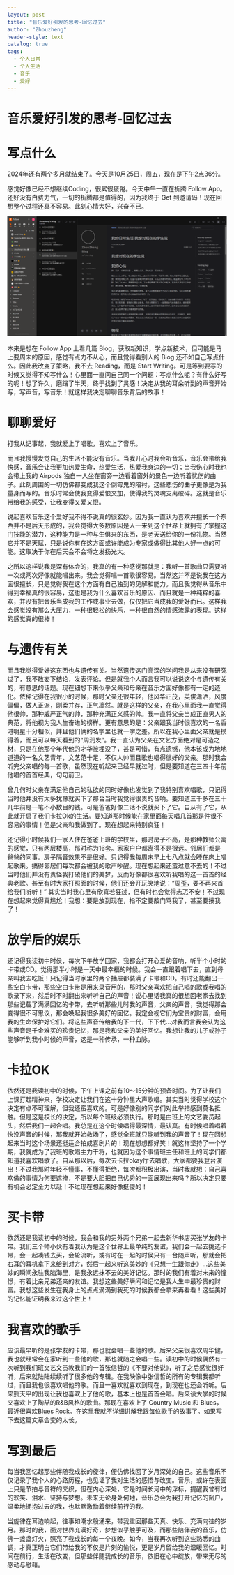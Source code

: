 ```yaml
---
layout: post
title: "音乐爱好引发的思考-回忆过去"
author: "Zhouzheng"
header-style: text
catalog: true
tags:
  - 个人日常
  - 个人生活
  - 音乐
  - 爱好
---
```


# 音乐爱好引发的思考-回忆过去

# 写点什么

2024年还有两个多月就结束了。今天是10月25日，周五，现在是下午2点36分。

感觉好像已经不想继续Coding，很累很疲倦。今天中午一直在折腾 Follow App。还好没有白费力气，一切的折腾都是值得的，因为我终于
Get 到邀请码！现在回想整个过程还真不容易。此刻心情大好，兴奋不已。

![Follow App](/images/follow.png)

本来是想在 Follow App 上看几篇 Blog，获取新知识，学点新技术，但可能是马上要周末的原因，感觉有点力不从心，而且觉得看别人的
Blog 还不如自己写点什么。因此我改变了策略，我不去 Reading，而是 Start
Writing。可是等到要写的时候又觉得不知写什么！心里面一直问自己同一个问题：写点什么呢？有什么好写的呢！想了许久，磨蹭了半天，终于找到了灵感！决定从我的耳朵听到的声音开始写，写声音，写音乐！就这样我决定聊聊音乐背后的故事！

# 聊聊爱好

打我从记事起，我就爱上了唱歌，喜欢上了音乐。

而且我慢慢发觉自己的生活不能没有音乐。当我开心时我会听音乐，音乐会带给我快感，音乐会让我更加热爱生命，热爱生活，热爱我身边的一切；当我伤心时我也会带上我的
Airpods
独自一人坐在窗旁一边看着窗外的景色一边听着忧伤的曲子。此刻周围的一切仿佛都变成我这个倒霉鬼的陪衬，这些悲伤的曲子更像是为我量身而写的。音乐时常会使我变得爱恨交加，使得我的灵魂支离破碎。这就是音乐带给我的感受，让我变得又爱又恨。

说起喜欢音乐这个爱好我不得不说真的很玄妙。因为我一直认为喜欢并擅长一个东西并不是后天形成的，我会觉得大多数原因是人一来到这个世界上就拥有了掌握这门技能的潜力，这种能力是一种与生俱来的东西，是老天送给你的一份礼物。当然它并不是天赋，只是说你有在这方面或许能成为专家或做得比其他人好一点的可能。这取决于你在后天会不会将之发扬光大。

之所以这样说我是深有体会的，我真的有一种感觉那就是：我听一首歌曲只需要听一次或两次好像就能唱出来。我会觉得唱一首歌很容易。当然这并不是说我在这方面很擅长，只是觉得我在这个方面有自己独到的见解和能力。而且我觉得从音乐中得到幸福真的很容易，这也是我为什么喜欢音乐的原因、而且就是一种纯粹的喜欢，并没有把音乐当成我的工作或事业去做，仅仅把它当成我的爱好而已。这样我会感觉没有那么大压力，一种很轻松的快乐，一种很自然的情感流露的表现。这样的感觉真的很棒！

# 与遗传有关

而且我觉得爱好这东西也与遗传有关。当然遗传这门高深的学问我是从来没有研究过了，我不敢妄下结论，发表评论。但是就我个人而言我可以说说这个与遗传有关的，有意思的话题。现在细想下来似乎父亲和母亲在音乐方面好像都有一定的造化。依稀记得在我很小的时候，那时父亲还很年轻，他风华正茂，英俊潇洒，风度偏偏，做人正派，刚柔并存，正气凛然。就是这样的父亲，在我心里面我一直觉得他很帅，那种威严正气的帅，那种充满正义感的帅。我一直将父亲当成正直男人的典范，将他视为我人生奋进的榜样。更有意思的是：父亲跟我当时很喜欢的一名香港明星十分相似，并且他们俩的名字里也就一字之差。所以在我心里面父亲就是摸得着，而且可以每天看到的“周润发”。我一直认为父亲在文艺方面绝对是可造之材，只是在他那个年代他的才华被埋没了，甚是可惜，有点遗憾，他本该成为地地道道的一名文艺青年，文艺范十足，不仅人帅而且歌也唱得很好的父亲。那时我会听完父亲唱的每一首歌，虽然现在听起来已经早就过时，但是要知道在三四十年前他唱的首首经典，句句前卫。

曾几何时父亲在满足他自己的私欲的同时好像也发觉到了我特别喜欢唱歌，只记得当时他并没有太多犹豫就买下了那台当时我觉得很贵的音响。要知道三千多在三十几年前是一笔不小数目的钱。可是爸爸好像二话不说就买下了它。自从有了它，从此就开启了我们卡拉Ok的生活。要知道那时候能在家里面每天唱几首那是件很不容易的事情！但是父亲和我做到了。现在想起来特别疯狂！

还记得小时候我们一家人住在爸爸上班的学校里，那时房子不高，是那种教师公寓的感觉，只有两层楼高，那时称为16套。家家户户都离得不是很远。邻居们都是爸爸的同事。房子隔音效果不是很好。只记得我每周末早上七八点就会睡在床上唱起歌来。搞得邻居们每次都会被我的歌声吵醒。现在想起来还蛮过意不去的！不过当时他们并没有责怪我打破他们的美梦，反而好像都很喜欢听我唱的这一首首的经典老歌。甚至有时大家打照面的时候，他们还会开玩笑地说：“周歪，要不再来首给我们听听！”
其实当时我心里有欣喜若狂过，但有时也会觉得忐忑不安！不过现在想起来觉得真尴尬！我想：要是放到现在，指不定要敲门骂我了，甚至要揍我了！

# 放学后的娱乐

还记得我读初中时侯，每次下午放学回家，我都会打开心爱的音响，听半个小时的卡带或CD。觉得那半小时是一天中最幸福的时候。我会一直跟着唱下去，直到母亲叫我去吃饭！只记得当时家里的两个抽屉都装满了卡带和CD。有时还能翻出一些空白卡带，那些空白卡带是用来录音用的，那时父亲喜欢把自己唱的歌或我唱的歌录下来，然后时不时翻出来听听自己的声音！说心里话我真的很想回老家去找到那些记载了满满回忆的卡带，去听听那些儿时我的声音，父亲的声音，我觉得那会变得很不可思议，那会唤起我很多美好的回忆。我定会视它们为宝贵的财富，会用我的生命保护好它们。将这些声音传给我的下一代，下下代…对我而言我会认为这些声音是千金难买的珍贵记忆，那是我和父亲的美好回忆。我想让我的儿子或孙子能够听到我小时候的声音，这是一种传承，一种血脉。

# 卡拉OK

依然还是我读初中的时候，下午上课之前有10～15分钟的预备时间。为了让我们上课打起精神来，学校决定让我们在这十分钟里大声歌唱。其实当时觉得学校这个决定有点不可理解，但我还蛮喜欢的。可是好像别的同学们对此举措感到莫名抵触。但是这是校长的决定，所以每个班级必须执行。那时是由班上的文艺委员起头，然后我们一起合唱。我总是在这个时候唱得最深情，最认真。有时候唱着唱着快没声音的时候，那我就开始救场了，感觉全班就只能听到我的声音了！现在回想起来当时这个场景还挺适合拍成喜剧片的！现在想想都好笑！就这样坚持了一个学期，我就成为了我班的歌唱主力干将，也就因为这个事情班主任和班上的同学们都知道我喜欢唱歌了。自从那以后，每次去卡拉okay厅去唱歌，大家都要我登台演出！不过我那时年轻不懂事，不懂得拒绝，每次都积极出演，当时我就想：自己喜欢做的事情为何要遮掩，不是要大胆把自己优秀的一面展现出来吗？所以决定只要有机会必定全力以赴！不过现在想起来好像挺傻的！

# 买卡带

依然还是我读初中的时候，我会和我的另外两个兄弟一起去新华书店买张学友的卡带。我们三个帅小伙有着我认为是这个世界上最单纯的友谊，我们会一起去挑选卡带，会一起凑钱去买，会轮流听，或有时在一起的时侯只有一台随声听，那就会把右耳的耳机拿下来给到对方，然后一起来听这美妙的《只想一生跟你走》…这些美妙的瞬间永驻我脑海里，是我永远抹不去的美好记忆。那时的我们有着对未来的憧憬，有着比亲兄弟还亲的友谊。我想这些美好瞬间和记忆是我人生中最珍贵的财富。我想这些发生在我身上的点点滴滴到我死的时候我都会拿来再看看！这些美好的记忆能证明我来过这个世上！

# 我喜欢的歌手

应该最早听的是张学友的卡带，那也就会唱一些他的歌。后来父亲很喜欢周华健，我也就经常会在家听到一些他的歌，那也就随之会唱一些。读初中的时候偶然有一次听到我们班文艺文员教我们的一首张信哲的《不要对他说》，听了之后感觉很好听，后来就陆陆续续听了很多他的专辑。在我映像中张信哲的所有的专辑我都听过，而且我也很喜欢唱他的歌。而且一喜欢就喜欢到现在，到现在也还会听听。后来熊天平的出现让我也喜欢上了他的歌，基本上也是首首会唱。后来读大学的时候又喜欢上了陶喆的R&B风格的歌曲。那现在喜欢上了
Country Music 和 Blues，最近很喜欢Blues Rock。在这里我就不详细讲解我跟每位歌手的故事了。如果写下去这篇文章会变的太长。

# 写到最后

每当我回忆起那些伴随我成长的旋律，便仿佛找回了岁月深处的自己。这些音乐不仅记录了我个人的心路历程，也见证了我对生活的感悟与改变。音乐，或许在表面上只是节拍与音符的交织，但在内心深处，它是时间长河中的浮标，提醒我曾有过的欢笑、泪水、坚持与梦想。未来无论身处何地，音乐总会为我打开记忆的窗户，温柔地拥抱过去的我，也默默激励着继续前行的我。

当旋律在耳边响起，往事如潮水般涌来，带我重回那些天真、快乐、充满向往的岁月。那时的我，面对世界充满好奇，梦想似乎触手可及，而那些陪伴我的音乐，仿佛一盏盏灯火，照亮了我成长的每一个夜晚。如今，当我再次听到这些熟悉的曲调，才真正明白它们带给我的不仅是片刻的愉悦，更是岁月留给我的温暖回忆。时间在前行，生活在改变，但那些伴随我成长的音乐，依旧在心中绽放，带来无尽的感动与慰藉。
